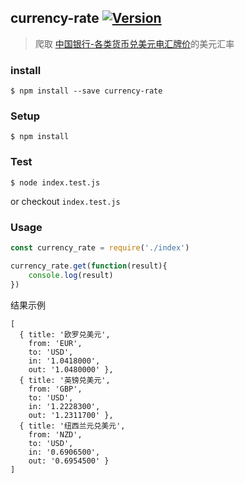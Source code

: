 ## currency-rate [![Version](https://img.shields.io/npm/v/currency-rate.svg)](https://www.npmjs.com/package/currency-rate)
> 爬取 [中国银行-各类货币兑美元电汇牌价](https://www.bochk.com/whk/rates/exchangeRatesUSD/exchangeRatesUSD-input.action?lang=cn)的美元汇率


### install 

```
$ npm install --save currency-rate
```
### Setup

```
$ npm install
```

### Test

```
$ node index.test.js
```


or checkout `index.test.js`

### Usage

```js
const currency_rate = require('./index')

currency_rate.get(function(result){
    console.log(result)
})

```

结果示例

```
[
  { title: '欧罗兑美元',
    from: 'EUR',
    to: 'USD',
    in: '1.0418000',
    out: '1.0480000' },
  { title: '英镑兑美元',
    from: 'GBP',
    to: 'USD',
    in: '1.2228300',
    out: '1.2311700' },
  { title: '纽西兰元兑美元',
    from: 'NZD',
    to: 'USD',
    in: '0.6906500',
    out: '0.6954500' } 
]    
````